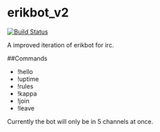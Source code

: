 # erikbot_v2
[![Build Status](https://travis-ci.org/enilsen16/erikbot_v2.svg?branch=master)](https://travis-ci.org/enilsen16/erikbot_v2)

A improved iteration of erikbot for irc.

##Commands

- !hello
- !uptime
- !rules
- !kappa
- !join
- !leave

Currently the bot will only be in 5 channels at once.
